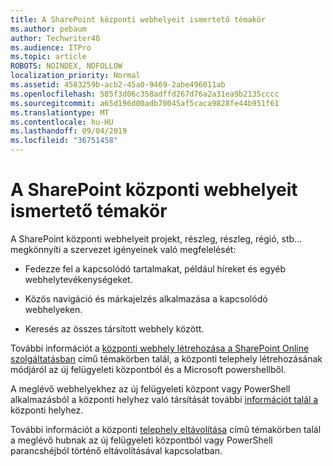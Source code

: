 ```yaml
---
title: A SharePoint központi webhelyeit ismertető témakör
ms.author: pebaum
author: Techwriter40
ms.audience: ITPro
ms.topic: article
ROBOTS: NOINDEX, NOFOLLOW
localization_priority: Normal
ms.assetid: 4583259b-acb2-45a0-9469-2abe496011ab
ms.openlocfilehash: 585f3d06c358adffd267d76a2a31ea9b2135cccc
ms.sourcegitcommit: a65d196d00adb70045af5caca9828fe44b951f61
ms.translationtype: MT
ms.contentlocale: hu-HU
ms.lasthandoff: 09/04/2019
ms.locfileid: "36751458"
---
```

# <a name="sharepoint-hub-sites-overview"></a>A SharePoint központi webhelyeit ismertető témakör

A SharePoint központi webhelyeit projekt, részleg, részleg, régió, stb... megkönnyíti a szervezet igényeinek való megfelelését:

- Fedezze fel a kapcsolódó tartalmakat, például híreket és egyéb webhelytevékenységeket.


- Közös navigáció és márkajelzés alkalmazása a kapcsolódó webhelyeken.


- Keresés az összes társított webhely között.


További információt a [központi webhely létrehozása a SharePoint Online szolgáltatásban](https://docs.microsoft.com/sharepoint/create-hub-site) című témakörben talál, a központi telephely létrehozásának módjáról az új felügyeleti központból és a Microsoft powershellből. 

A meglévő webhelyekhez az új felügyeleti központ vagy PowerShell alkalmazásból a központi helyhez való társítását további [információt talál a](https://support.office.com/article/associate-a-sharepoint-site-with-a-hub-site-ae0009fd-af04-4d3d-917d-88edb43efc05) központi helyhez.  

További információt a központi [telephely eltávolítása](https://docs.microsoft.com/sharepoint/remove-hub-site) című témakörben talál a meglévő hubnak az új felügyeleti központból vagy PowerShell parancshéjból történő eltávolításával kapcsolatban. 
